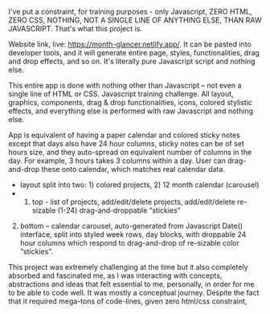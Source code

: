 I've put a constraint, for training purposes - only Javascript, ZERO HTML, ZERO CSS, NOTHING, NOT A SINGLE LINE OF ANYTHING ELSE, THAN RAW JAVASCRIPT. That's what this project is.

Website link, live: https://month-glancer.netlify.app/.
It can be pasted into developer tools, and it will generate entire page, styles, functionalities, drag and drop effects, and so on. It's literally pure Javascript script and nothing else.

This entire app is done with nothing other than Javascript – not even a single line of HTML or CSS. Javascript training challenge. All layout, graphics, components, drag & drop functionalities, icons, colored stylistic effects, and everything else is performed with raw Javascript and nothing else. 

App is equivalent of having a paper calendar and colored sticky notes except that days also have 24 hour columns, sticky notes can be of set hours size, and they auto-spread on equivalent number of columns in the day. For example, 3 hours takes 3 columns within a day. User can drag-and-drop these onto calendar, which matches real calendar data.

-	layout split into two: 1) colored projects, 2) 12 month calendar (carousel)
-	1) top - list of projects, add/edit/delete projects, add/edit/delete re-sizable (1-24) drag-and-droppable “stickies” 
2) bottom – calendar carousel, auto-generated from Javascript Date() interface, split into styled week rows, day blocks, with droppable 24 hour columns which respond to drag-and-drop of re-sizable color “stickies”.

This project was extremely challenging at the time but it also completely absorbed and fascinated me, as I was interacting with concepts, abstractions and ideas that felt essential to me, personally, in order for me to be able to code well. It was mostly a conceptual journey. Despite the fact that it required mega-tons of code-lines, given zero html/css constraint, 
